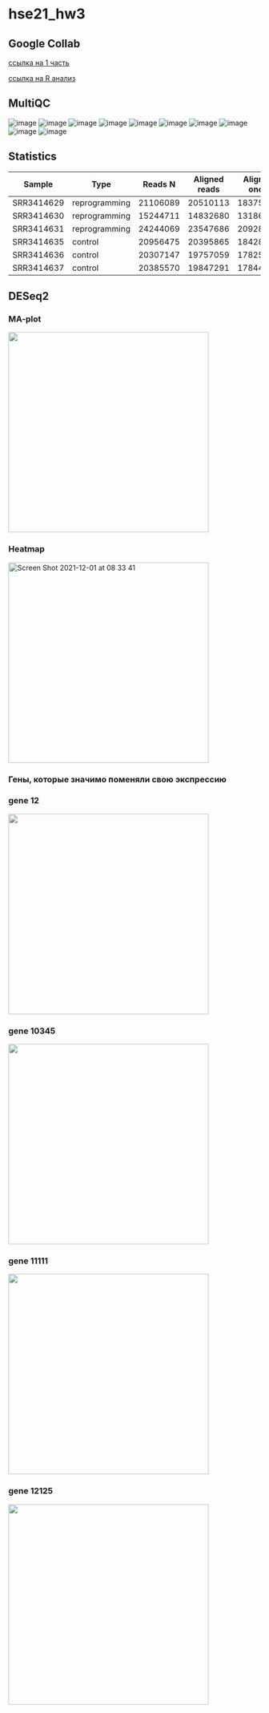 # hse21_hw3
## Google Collab
[ссылка на 1 часть](https://colab.research.google.com/drive/1WIdlrOHgWDiiOR3yQSLzrB3sJNASLn6N?usp=sharing)

[ссылка на R анализ](https://colab.research.google.com/drive/1du72iSUwkuwGgHeks0FBlEmzgH3DzLAY?usp=sharing)
## MultiQC
![image](https://user-images.githubusercontent.com/55647212/144171524-7f7a64cc-a1ea-4d87-ad66-e132355db81c.png)
![image](https://user-images.githubusercontent.com/55647212/144171624-1fa60142-bd0c-41ba-bdc6-7ee9f5add9ea.png)
![image](https://user-images.githubusercontent.com/55647212/144171722-28f16820-5cb4-4809-b23e-43e7d3b74456.png)
![image](https://user-images.githubusercontent.com/55647212/144171781-1b9122d4-fe2a-4a94-8805-7327f0b239a1.png)
![image](https://user-images.githubusercontent.com/55647212/144171853-e2d2972a-4630-495d-827a-473fe769882c.png)
![image](https://user-images.githubusercontent.com/55647212/144171913-1831bb5f-8a6f-4eba-a7cf-95ae04dbf28a.png)
![image](https://user-images.githubusercontent.com/55647212/144171990-ecab01ff-ddfc-491e-bce9-35e00e85a1e4.png)
![image](https://user-images.githubusercontent.com/55647212/144172060-9bfc84a4-15d7-4bb1-a144-5b4edc90a77d.png)
![image](https://user-images.githubusercontent.com/55647212/144172108-b6504f39-6e68-40fd-bae6-5562161bf890.png)
![image](https://user-images.githubusercontent.com/55647212/144172180-364465f3-a2b8-4588-8d4b-7b2c63e8553b.png)
## Statistics
Sample | Type | Reads N| Aligned reads| Aligned once | Reads per gene
------------ | ------------- | ------------- | ------------- | ------------- | -------------
SRR3414629	| reprogramming	| 21106089	| 20510113 | 18375888 | 16049609
SRR3414630	| reprogramming	| 15244711	| 14832680 | 13186139 | 11465324
SRR3414631	| reprogramming	| 24244069	| 23547686 | 20928945 | 18408851
SRR3414635	| control	| 20956475 | 20395865 | 18428317 | 16275997
SRR3414636	| control	| 20307147 | 19757059 | 17825380 | 15757580
SRR3414637	| control	| 20385570 | 19847291 | 17844858 | 15736978
## DESeq2
### MA-plot
<img width ="400" src="https://user-images.githubusercontent.com/55647212/144243687-859138ed-fe97-4c1f-a18f-01fe2d6a7ef9.png">

### Heatmap
<img width="400" alt="Screen Shot 2021-12-01 at 08 33 41" src="https://user-images.githubusercontent.com/55647212/144243725-5a06a6c6-a1a7-4996-9ec0-9697add7d40d.png">

### Гены, которые значимо поменяли свою экспрессию
### gene 12
<img width ="400" src="https://user-images.githubusercontent.com/55647212/144243778-5b2366a8-ba43-495a-bf6e-fca06cedca30.png">

### gene 10345
<img width ="400" src="https://user-images.githubusercontent.com/55647212/144243790-84584add-bec2-42e2-aca4-6013b338af42.png">

### gene 11111
<img width ="400" src="https://user-images.githubusercontent.com/55647212/144243802-b2bbfc10-9af5-4fd4-b6c5-71427ff28f77.png">

### gene 12125
<img width ="400" src="https://user-images.githubusercontent.com/55647212/144243817-1fffeb0d-42f0-42e9-9732-d874936ad610.png">










